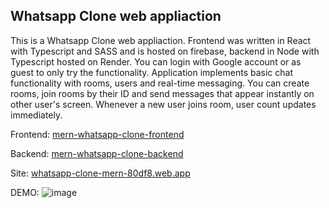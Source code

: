## Whatsapp Clone web appliaction
This is a Whatsapp Clone web appliaction. Frontend was written in React with Typescript and SASS and is hosted on firebase, backend in Node with Typescript hosted on Render. You can login with Google account or as guest to only try the functionality. Application implements basic chat functionality with rooms, users and real-time messaging. You can create rooms, join rooms by their ID and send messages that appear instantly on other user's screen. Whenever a new user joins room, user count updates immediately.

Frontend: [mern-whatsapp-clone-frontend](https://github.com/MatiMatik97/mern-whatsapp-clone-frontend)

Backend: [mern-whatsapp-clone-backend](https://github.com/MatiMatik97/mern-whatsapp-clone-backend)

Site: [whatsapp-clone-mern-80df8.web.app](https://whatsapp-clone-mern-80df8.web.app/)

DEMO:
![image](https://user-images.githubusercontent.com/46346197/217788319-aa25c810-191a-425d-8b45-6a9a273e5f03.png)
